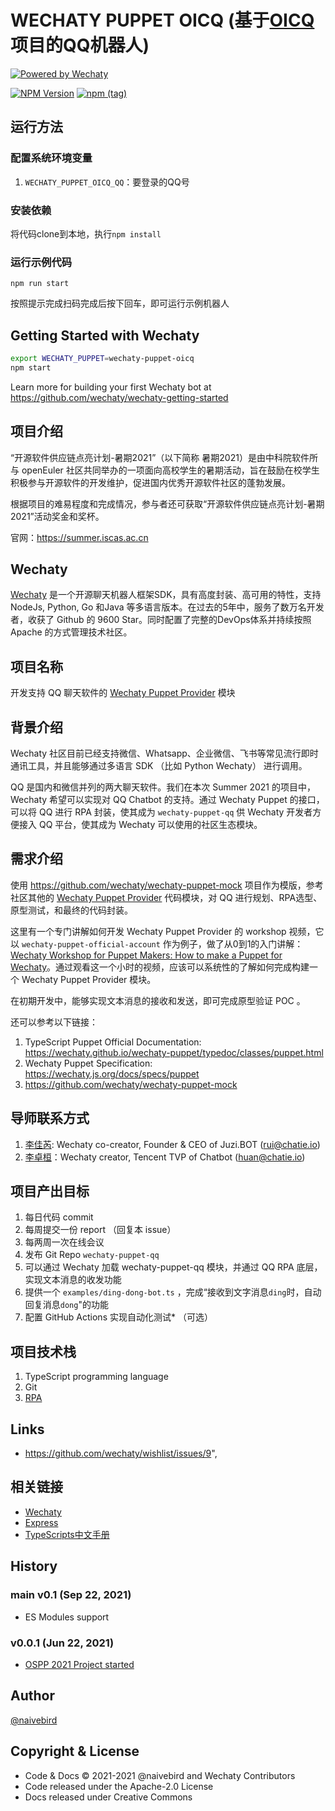 # WECHATY PUPPET OICQ (基于[OICQ](https://github.com/takayama-lily/oicq)项目的QQ机器人)

[![Powered by Wechaty](https://img.shields.io/badge/Powered%20By-Wechaty-brightgreen.svg)](https://wechaty.js.org)

[![NPM Version](https://badge.fury.io/js/wechaty-puppet-oicq.svg)](https://www.npmjs.com/package/wechaty-puppet-oicq)
[![npm (tag)](https://img.shields.io/npm/v/wechaty-puppet-oicq/next.svg)](https://www.npmjs.com/package/wechaty-puppet-oicq?activeTab=versions)

## 运行方法

### 配置系统环境变量

1. `WECHATY_PUPPET_OICQ_QQ`：要登录的QQ号

### 安装依赖

将代码clone到本地，执行`npm install`

### 运行示例代码

`npm run start`

按照提示完成扫码完成后按下回车，即可运行示例机器人

## Getting Started with Wechaty

```sh
export WECHATY_PUPPET=wechaty-puppet-oicq
npm start
```

Learn more for building your first Wechaty bot at <https://github.com/wechaty/wechaty-getting-started>

## 项目介绍

“开源软件供应链点亮计划-暑期2021”（以下简称 暑期2021）是由中科院软件所与 openEuler 社区共同举办的一项面向高校学生的暑期活动，旨在鼓励在校学生积极参与开源软件的开发维护，促进国内优秀开源软件社区的蓬勃发展。

根据项目的难易程度和完成情况，参与者还可获取“开源软件供应链点亮计划-暑期2021”活动奖金和奖杯。

官网：<https://summer.iscas.ac.cn>

## Wechaty

[Wechaty](https://wechaty.js.org) 是一个开源聊天机器人框架SDK，具有高度封装、高可用的特性，支持NodeJs, Python, Go 和Java 等多语言版本。在过去的5年中，服务了数万名开发者，收获了 Github 的 9600 Star。同时配置了完整的DevOps体系并持续按照Apache 的方式管理技术社区。

## 项目名称

开发支持 QQ 聊天软件的 [Wechaty Puppet Provider](https://wechaty.js.org/docs/puppet-providers/) 模块

## 背景介绍

Wechaty 社区目前已经支持微信、Whatsapp、企业微信、飞书等常见流行即时通讯工具，并且能够通过多语言 SDK （比如 Python Wechaty） 进行调用。

QQ 是国内和微信并列的两大聊天软件。我们在本次 Summer 2021 的项目中，Wechaty 希望可以实现对 QQ Chatbot 的支持。通过 Wechaty Puppet 的接口，可以将 QQ 进行 RPA 封装，使其成为 `wechaty-puppet-qq`  供 Wechaty 开发者方便接入 QQ 平台，使其成为 Wechaty 可以使用的社区生态模块。

## 需求介绍

使用 <https://github.com/wechaty/wechaty-puppet-mock> 项目作为模版，参考社区其他的 [Wechaty Puppet Provider](https://wechaty.js.org/docs/puppet-providers/) 代码模块，对 QQ 进行规划、RPA选型、原型测试，和最终的代码封装。

这里有一个专门讲解如何开发 Wechaty Puppet Provider 的 workshop 视频，它以 `wechaty-puppet-official-account` 作为例子，做了从0到1的入门讲解：[Wechaty Workshop for Puppet Makers: How to make a Puppet for Wechaty](https://wechaty.js.org/2020/08/05/wechaty-puppet-maker/)。通过观看这一个小时的视频，应该可以系统性的了解如何完成构建一个 Wechaty Puppet Provider 模块。

在初期开发中，能够实现文本消息的接收和发送，即可完成原型验证 POC 。

还可以参考以下链接：

1. TypeScript Puppet Official Documentation: <https://wechaty.github.io/wechaty-puppet/typedoc/classes/puppet.html>
1. Wechaty Puppet Specification: <https://wechaty.js.org/docs/specs/puppet>
1. <https://github.com/wechaty/wechaty-puppet-mock>

## 导师联系方式

1. [李佳芮](https://wechaty.js.org/contributors/lijiarui/): Wechaty co-creator, Founder & CEO of Juzi.BOT (rui@chatie.io)
1. [李卓桓](https://wechaty.js.org/contributors/huan)：Wechaty creator, Tencent TVP of Chatbot (huan@chatie.io)

## 项目产出目标

1. 每日代码 commit
1. 每周提交一份 report （回复本 issue）
1. 每两周一次在线会议
1. 发布 Git Repo `wechaty-puppet-qq`
1. 可以通过 Wechaty 加载 wechaty-puppet-qq 模块，并通过 QQ RPA 底层，实现文本消息的收发功能
1. 提供一个 `examples/ding-dong-bot.ts` ，完成“接收到文字消息`ding`时，自动回复消息`dong`\"的功能
1. 配置 GitHub Actions 实现自动化测试* （可选）

## 项目技术栈

1. TypeScript programming language
2. Git
3. [RPA](https://wechaty.js.org/docs/explainations//rpa)

## Links

- <https://github.com/wechaty/wishlist/issues/9>",

## 相关链接

- [Wechaty](https://wechaty.js.org/v/zh/)
- [Express](https://www.runoob.com/nodejs/nodejs-express-framework.html)
- [TypeScripts中文手册](https://www.tslang.cn/docs/handbook/basic-types.html)

## History

### main v0.1 (Sep 22, 2021)

- ES Modules support

### v0.0.1 (Jun 22, 2021)

- [OSPP 2021 Project started](https://github.com/wechaty/summer/issues/81)

## Author

[@naivebird](https://wechaty.js.org/contributors/anaivebird/)

## Copyright & License

- Code & Docs © 2021-2021 @naivebird and Wechaty Contributors
- Code released under the Apache-2.0 License
- Docs released under Creative Commons
